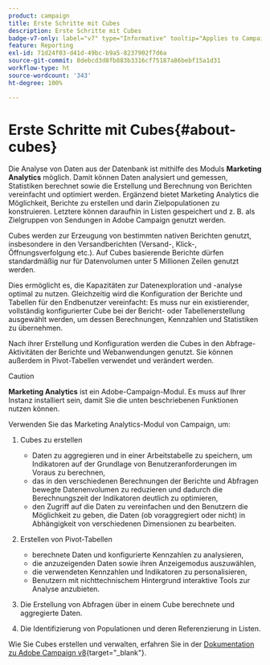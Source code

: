 ```yaml
---
product: campaign
title: Erste Schritte mit Cubes
description: Erste Schritte mit Cubes
badge-v7-only: label="v7" type="Informative" tooltip="Applies to Campaign Classic v7 only"
feature: Reporting
exl-id: 71d24f03-d41d-49bc-b9a5-8237902f7d6a
source-git-commit: 8debcd3d8fb883b3316cf75187a86bebf15a1d31
workflow-type: ht
source-wordcount: '343'
ht-degree: 100%

---
```


# Erste Schritte mit Cubes{#about-cubes}



Die Analyse von Daten aus der Datenbank ist mithilfe des Moduls **Marketing Analytics** möglich. Damit können Daten analysiert und gemessen, Statistiken berechnet sowie die Erstellung und Berechnung von Berichten vereinfacht und optimiert werden. Ergänzend bietet Marketing Analytics die Möglichkeit, Berichte zu erstellen und darin Zielpopulationen zu konstruieren. Letztere können daraufhin in Listen gespeichert und z. B. als Zielgruppen von Sendungen in Adobe Campaign genutzt werden.

Cubes werden zur Erzeugung von bestimmten nativen Berichten genutzt, insbesondere in den Versandberichten (Versand-, Klick-, Öffnungsverfolgung etc.). Auf Cubes basierende Berichte dürfen standardmäßig nur für Datenvolumen unter 5 Millionen Zeilen genutzt werden.

Dies ermöglicht es, die Kapazitäten zur Datenexploration und -analyse optimal zu nutzen. Gleichzeitig wird die Konfiguration der Berichte und Tabellen für den Endbenutzer vereinfacht: Es muss nur ein existierender, vollständig konfigurierter Cube bei der Bericht- oder Tabellenerstellung ausgewählt werden, um dessen Berechnungen, Kennzahlen und Statistiken zu übernehmen.

Nach ihrer Erstellung und Konfiguration werden die Cubes in den Abfrage-Aktivitäten der Berichte und Webanwendungen genutzt. Sie können außerdem in Pivot-Tabellen verwendet und verändert werden.

>[!CAUTION]
>
>**Marketing Analytics** ist ein Adobe-Campaign-Modul. Es muss auf Ihrer Instanz installiert sein, damit Sie die unten beschriebenen Funktionen nutzen können.

Verwenden Sie das Marketing Analytics-Modul von Campaign, um:

1. Cubes zu erstellen

   * Daten zu aggregieren und in einer Arbeitstabelle zu speichern, um Indikatoren auf der Grundlage von Benutzeranforderungen im Voraus zu berechnen,
   * das in den verschiedenen Berechnungen der Berichte und Abfragen bewegte Datenenvolumen zu reduzieren und dadurch die Berechnungszeit der Indikatoren deutlich zu optimieren,
   * den Zugriff auf die Daten zu vereinfachen und den Benutzern die Möglichkeit zu geben, die Daten (ob voraggregiert oder nicht) in Abhängigkeit von verschiedenen Dimensionen zu bearbeiten.

1. Erstellen von Pivot-Tabellen

   * berechnete Daten und konfigurierte Kennzahlen zu analysieren,
   * die anzuzeigenden Daten sowie ihren Anzeigemodus auszuwählen,
   * die verwendeten Kennzahlen und Indikatoren zu personalisieren,
   * Benutzern mit nichttechnischem Hintergrund interaktive Tools zur Analyse anzubieten.

1. Die Erstellung von Abfragen über in einem Cube berechnete und aggregierte Daten.
1. Die Identifizierung von Populationen und deren Referenzierung in Listen.

Wie Sie Cubes erstellen und verwalten, erfahren Sie in der [Dokumentation zu Adobe Campaign v8](https://experienceleague.adobe.com/docs/campaign/campaign-v8/analytics/reports/cubes/gs-cubes.html?lang=de){target="_blank"}.
